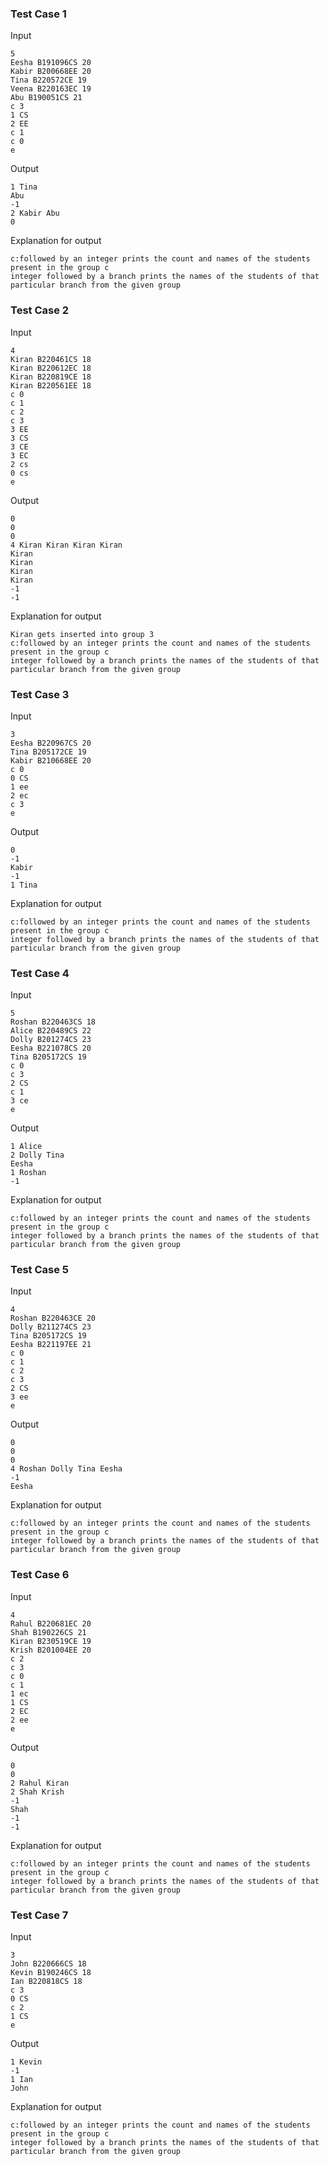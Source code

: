 ### Test Case 1

Input

```
5
Eesha B191096CS 20
Kabir B200668EE 20
Tina B220572CE 19
Veena B220163EC 19
Abu B190051CS 21
c 3
1 CS
2 EE
c 1
c 0
e
```

Output

```
1 Tina
Abu
-1
2 Kabir Abu
0
```

Explanation for output

```
c:followed by an integer prints the count and names of the students present in the group c
integer followed by a branch prints the names of the students of that particular branch from the given group
```


### Test Case 2

Input

```
4
Kiran B220461CS 18
Kiran B220612EC 18
Kiran B220819CE 18
Kiran B220561EE 18
c 0
c 1
c 2
c 3
3 EE
3 CS
3 CE
3 EC
2 cs
0 cs
e
```

Output

```
0
0
0
4 Kiran Kiran Kiran Kiran
Kiran
Kiran
Kiran
Kiran
-1
-1
```

Explanation for output

```
Kiran gets inserted into group 3
c:followed by an integer prints the count and names of the students present in the group c
integer followed by a branch prints the names of the students of that particular branch from the given group
```

### Test Case 3

Input

```
3
Eesha B220967CS 20
Tina B205172CE 19
Kabir B210668EE 20
c 0
0 CS
1 ee
2 ec
c 3
e
```

Output

```
0
-1
Kabir
-1
1 Tina
```

Explanation for output

```
c:followed by an integer prints the count and names of the students present in the group c
integer followed by a branch prints the names of the students of that particular branch from the given group
```

### Test Case 4

Input

```
5
Roshan B220463CS 18
Alice B220489CS 22
Dolly B201274CS 23
Eesha B221078CS 20
Tina B205172CS 19
c 0
c 3
2 CS
c 1
3 ce
e
```

Output

```
1 Alice
2 Dolly Tina
Eesha
1 Roshan
-1
```

Explanation for output

```
c:followed by an integer prints the count and names of the students present in the group c
integer followed by a branch prints the names of the students of that particular branch from the given group
```

### Test Case 5

Input

```
4
Roshan B220463CE 20
Dolly B211274CS 23
Tina B205172CS 19
Eesha B221197EE 21
c 0
c 1
c 2
c 3
2 CS
3 ee
e
```

Output

```
0
0
0
4 Roshan Dolly Tina Eesha
-1
Eesha
```

Explanation for output

```
c:followed by an integer prints the count and names of the students present in the group c
integer followed by a branch prints the names of the students of that particular branch from the given group
```

### Test Case 6

Input

```
4
Rahul B220681EC 20
Shah B190226CS 21
Kiran B230519CE 19
Krish B201004EE 20
c 2
c 3
c 0
c 1
1 ec
1 CS
2 EC
2 ee
e
```

Output

```
0
0
2 Rahul Kiran
2 Shah Krish
-1
Shah
-1
-1
```

Explanation for output

```
c:followed by an integer prints the count and names of the students present in the group c
integer followed by a branch prints the names of the students of that particular branch from the given group
```


### Test Case 7

Input

```
3
John B220666CS 18
Kevin B190246CS 18
Ian B220818CS 18
c 3
0 CS
c 2
1 CS
e
```

Output

```
1 Kevin
-1
1 Ian
John
```

Explanation for output

```
c:followed by an integer prints the count and names of the students present in the group c
integer followed by a branch prints the names of the students of that particular branch from the given group
```

